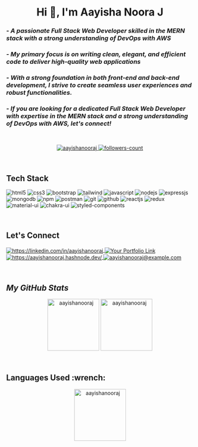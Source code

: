 <h1 align="center">Hi 👋, I'm Aayisha Noora J</h1>

<!----------------------------------- About Section ------------------------------------>

<h3>
    <i>- A passionate Full Stack Web Developer skilled in the MERN stack with a strong understanding of DevOps with AWS</i> <br/>
</h3>

<h3>
   <i>- My primary focus is on writing clean, elegant, and efficient code to deliver high-quality web applications</i>
</h3>

<h3>
   <i>- With a strong foundation in both front-end and back-end development, I strive to create seamless user experiences and robust functionalities.</i>
</h3>

<h3>
   <i>- If you are looking for a dedicated Full Stack Web Developer with expertise in the MERN stack and a strong understanding of DevOps with AWS, let's connect!</i>
</h3>
<br>

<!----------------------------------- Profile View Section ------------------------------------>

<p align="center">
    <a href="https://github.com/aayishanooraj">
        <img src="https://komarev.com/ghpvc/?username=aayishanooraj&label=Profile%20views&color=0e75b6&style=flat" alt="aayishanooraj" />
    </a>
    <a href="https://github.com/aayishanooraj?tab=followers">
        <img src="https://img.shields.io/github/followers/aayishanooraj?label=Followers&style=social" alt="followers-count">
    </a>
</p>
<br>

<!----------------------------------- Tech Stack Section ------------------------------------>
<h2><b>Tech Stack</b></h2>

<p>
    <img src="https://img.shields.io/badge/HTML5-E34F26?style=for-the-badge&logo=html5&logoColor=white" alt="html5" />
    <img src="https://img.shields.io/badge/CSS3-1572B6?style=for-the-badge&logo=css3&logoColor=white" alt="css3" />
    <img src="https://img.shields.io/badge/Bootstrap-563D7C?style=for-the-badge&logo=bootstrap&logoColor=white" alt="bootstrap" />
    <img src="https://img.shields.io/badge/Tailwind_CSS-38B2AC?style=for-the-badge&logo=tailwind-css&logoColor=white" alt="tailwind" />
    <img src="https://img.shields.io/badge/JavaScript-323330?style=for-the-badge&logo=javascript&logoColor=F7DF1E" alt="javascript" />
    <img src="https://img.shields.io/badge/Node.js-339933?style=for-the-badge&logo=nodedotjs&logoColor=white" alt="nodejs" />
    <img src="https://img.shields.io/badge/Express.js-000000?style=for-the-badge&logo=express&logoColor=white" alt="expressjs" />
    <img src="https://img.shields.io/badge/MongoDB-4EA94B?style=for-the-badge&logo=mongodb&logoColor=white" alt="mongodb" />
    <img src="https://img.shields.io/badge/npm-CB3837?style=for-the-badge&logo=npm&logoColor=white" alt="npm" />
    <img src="https://img.shields.io/badge/Postman-FF6C37?style=for-the-badge&logo=Postman&logoColor=white" alt="postman" />
    <img src="https://img.shields.io/badge/Git-f44d27?style=for-the-badge&logo=git&logoColor=white" alt="git" />
    <img src="https://img.shields.io/badge/GitHub-100000?style=for-the-badge&logo=github&logoColor=white" alt="github" />
    <img src="https://img.shields.io/badge/React-20232A?style=for-the-badge&logo=react&logoColor=61DAFB" alt="reactjs" />
    <img src="https://img.shields.io/badge/Redux-593D88?style=for-the-badge&logo=redux&logoColor=white" alt="redux" />
    <img src="https://img.shields.io/badge/Material%20UI-007FFF?style=for-the-badge&logo=mui&logoColor=white" alt="material-ui" />
    <img src="https://img.shields.io/badge/Chakra%20UI-3bc7bd?style=for-the-badge&logo=chakraui&logoColor=white" alt="chakra-ui" />
    <img src="https://img.shields.io/badge/styled--components-DB7093?style=for-the-badge&logo=styled-components&logoColor=white" alt="styled-components" />
</p>
<br>

<!----------------------------------- Connect Section ------------------------------------>
<h2>Let's Connect</h2>

<p align="left">
    <a href="https://linkedin.com/in/aayishanooraj">
        <img align="center" src="https://img.shields.io/badge/LinkedIn-0077B5?style=for-the-badge&logo=linkedin&logoColor=white" alt="https://linkedin.com/in/aayishanooraj" />
    </a>
    <a href="#">
        <img align="center" src="https://img.shields.io/badge/Portfolio-18A303?style=for-the-badge&logo=ionic&logoColor=white" alt="Your Portfolio Link" />
    </a>
    <a href="https://aayishanooraj.hashnode.dev/">
        <img align="center" src="https://img.shields.io/badge/Hashnode-2962FF?style=for-the-badge&logo=hashnode&logoColor=white" alt="https://aayishanooraj.hashnode.dev/" />
    </a>
    <a title="aayishanooraj@example.com" href="mailto:aayishanooraj@example.com">
        <img align="center" src="https://img.shields.io/badge/Gmail-D14836?style=for-the-badge&logo=gmail&logoColor=white" alt="aayishanooraj@example.com" />
    </a>
</p>
<br>

<!----------------------------------- My GitHub Stats Section ------------------------------------>
<h2><i>My GitHub Stats</i></h2>

<p align="center">
   <img align="center" src="https://github-readme-streak-stats.herokuapp.com/?user=aayishanooraj&" alt="aayishanooraj" height="139"/>
  
   <img align="center" src="https://github-readme-stats.vercel.app/api?username=aayishanooraj&show_icons=true&locale=en" alt="aayishanooraj" height="139" />
</p>
<br>

<!----------------------------------- Languages Used Section ------------------------------------>  
<h2> Languages Used :wrench: </h2> 
<p align="center">
   <img align="center" src="https://github-readme-stats.vercel.app/api/top-langs/?username=aayishanooraj&layout=compact&theme=radical" alt="aayishanooraj" height="139"/>
</p>
<br>
